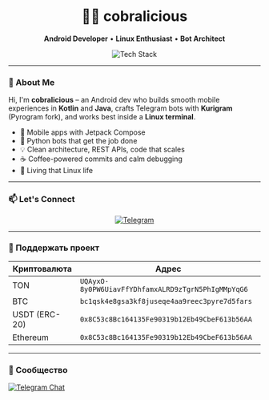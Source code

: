 <h1 align="center">👨‍💻 cobralicious</h1>
<p align="center">
  <b>Android Developer</b> • <b>Linux Enthusiast</b> • <b>Bot Architect</b>
</p>

<p align="center">
  <img src="https://skillicons.dev/icons?i=java,kotlin,androidstudio,python,linux,git&perline=6" alt="Tech Stack" />
</p>

---

### 🧩 About Me

Hi, I'm **cobralicious** – an Android dev who builds smooth mobile experiences in **Kotlin** and **Java**, crafts Telegram bots with **Kurigram** (Pyrogram fork), and works best inside a **Linux terminal**.

- 📱 Mobile apps with Jetpack Compose  
- 🤖 Python bots that get the job done  
- 💡 Clean architecture, REST APIs, code that scales  
- ☕ Coffee-powered commits and calm debugging  
- 🐧 Living that Linux life  

---

### 📫 Let's Connect

<p align="center">
  <a href="https://t.me/cobralicious">
    <img alt="Telegram" src="https://img.shields.io/badge/-Chat%20on%20Telegram-2CA5E0?style=for-the-badge&logo=telegram&logoColor=white" />
  </a>
</p>

---

### 💎 Поддержать проект

| Криптовалюта | Адрес                                           |
|--------------|------------------------------------------------|
| TON          | `UQAyxO-8y0PW6UiavFfYDhfamxALRD9zTgrN5PhIgMMpYqG6` |
| BTC          | `bc1qsk4e8gsa3kf8juseqe4aa9reec3pyre7d5fars`  |
| USDT (ERC-20)| `0x8C53c8Bc164135Fe90319b12Eb49CbeF613b56AA`   |
| Ethereum     | `0x8C53c8Bc164135Fe90319b12Eb49CbeF613b56AA`   |

---

### 🚀 Сообщество

[![Telegram Chat](https://img.shields.io/badge/-StackOverFun-0088cc?style=for-the-badge&logo=telegram&logoColor=white)](https://t.me/StackOverfunChat)
